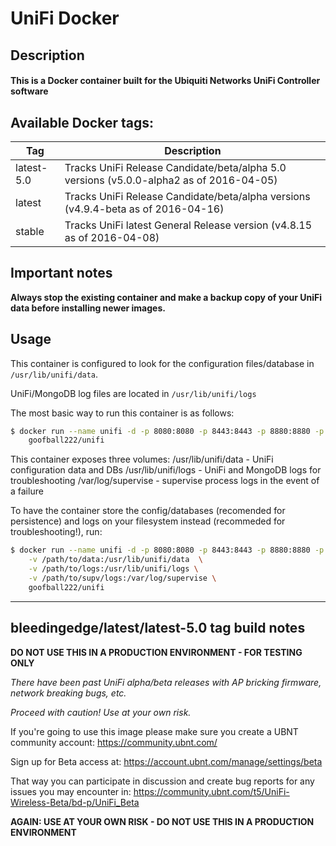 # UniFi Docker

## Description

#### This is a Docker container built for the Ubiquiti Networks UniFi Controller software

## Available Docker tags:
| Tag | Description |
| --- | --- |
| latest-5.0 | Tracks UniFi Release Candidate/beta/alpha 5.0 versions (v5.0.0-alpha2 as of 2016-04-05) |
| latest | Tracks UniFi Release Candidate/beta/alpha versions (v4.9.4-beta as of 2016-04-16) |
| stable | Tracks UniFi latest General Release version (v4.8.15 as of 2016-04-08) |

## Important notes

**Always stop the existing container and make a backup copy of your UniFi data before installing newer images.**

## Usage

This container is configured to look for the configuration files/database in `/usr/lib/unifi/data`.

UniFi/MongoDB log files are located in `/usr/lib/unifi/logs`

The most basic way to run this container is as follows:

```bash
$ docker run --name unifi -d -p 8080:8080 -p 8443:8443 -p 8880:8880 -p 8843:8843 \
	goofball222/unifi
```

This container exposes three volumes:
/usr/lib/unifi/data - UniFi configuration data and DBs
/usr/lib/unifi/logs - UniFi and MongoDB logs for troubleshooting
/var/log/supervise - supervise process logs in the event of a failure

To have the container store the config/databases (recomended for persistence) 
and logs on your filesystem instead (recommeded for troubleshooting!), run:

```bash
$ docker run --name unifi -d -p 8080:8080 -p 8443:8443 -p 8880:8880 -p 8843:8843 \
	-v /path/to/data:/usr/lib/unifi/data  \
	-v /path/to/logs:/usr/lib/unifi/logs \
	-v /path/to/supv/logs:/var/log/supervise \
	goofball222/unifi
```

---

## bleedingedge/latest/latest-5.0 tag build notes

**DO NOT USE THIS IN A PRODUCTION ENVIRONMENT - FOR TESTING ONLY**

_There have been past UniFi alpha/beta releases with AP bricking firmware, network breaking bugs, etc._

_Proceed with caution! Use at your own risk._

If you're going to use this image please make sure you create a UBNT community account:
https://community.ubnt.com/

Sign up for Beta access at:
https://account.ubnt.com/manage/settings/beta

That way you can participate in discussion and create bug reports for any issues you may encounter in:
https://community.ubnt.com/t5/UniFi-Wireless-Beta/bd-p/UniFi_Beta

**AGAIN: USE AT YOUR OWN RISK - DO NOT USE THIS IN A PRODUCTION ENVIRONMENT**
